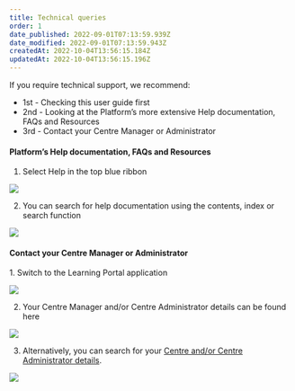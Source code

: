 ```yaml
---
title: Technical queries
order: 1
date_published: 2022-09-01T07:13:59.939Z
date_modified: 2022-09-01T07:13:59.943Z
createdAt: 2022-10-04T13:56:15.184Z
updatedAt: 2022-10-04T13:56:15.196Z
---
```

If you require technical support, we recommend:​

* 1st - Checking this user guide first​
* 2nd - Looking at the Platform’s more extensive Help documentation, FAQs and Resources​
* 3rd - Contact your Centre Manager or Administrator

#### Platform’s Help documentation, FAQs and Resources

1. Select Help in the top blue ribbon​

![](/img/em-9-01-Technical.jpg)

2. You can search for help documentation using the contents, index or search function​

![](/img/em-9-02-Technical.jpg)

#### Contact your Centre Manager or Administrator​​

1﻿. Switch to the Learning Portal application

![](/img/em-9-03-Technical.jpg)

2. Your Centre Manager and/or Centre Administrator details can be found here​

![](/img/em-9-04-Technical.jpg)

3. Alternatively, you can search for your [Centre and/or Centre Administrator details](https://www.dls.nhs.uk/v2/FindYourCentre​).

![](/img/em-9-05-Technical.jpg)

